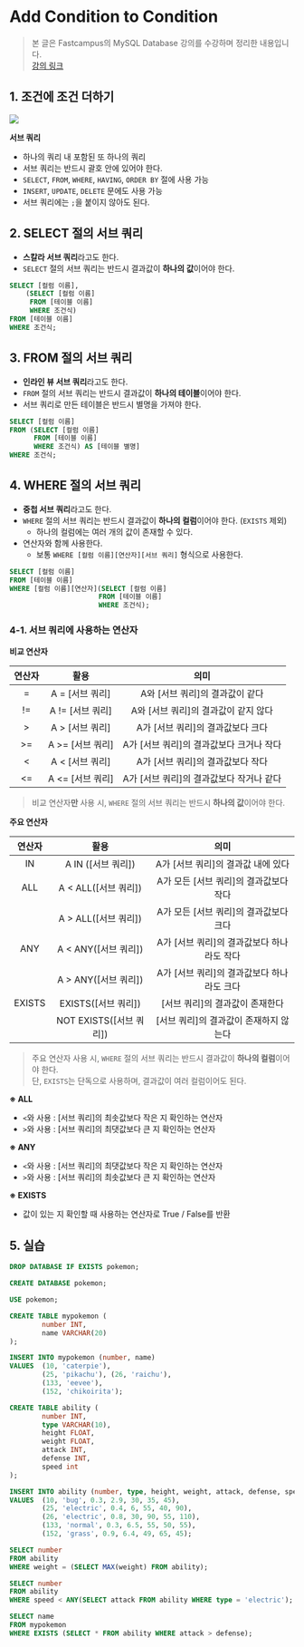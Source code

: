 # **Add Condition to Condition**

> 본 글은 Fastcampus의 MySQL Database 강의를 수강하며 정리한 내용입니다.  
> [강의 링크](https://fastcampus.co.kr/data_online_sql)

## **1. 조건에 조건 더하기**

![](https://images.velog.io/images/dogfootbirdfoot/post/256b3960-fc4d-4e14-90bf-2483ccd022a1/%E1%84%89%E1%85%B3%E1%84%8F%E1%85%B3%E1%84%85%E1%85%B5%E1%86%AB%E1%84%89%E1%85%A3%E1%86%BA%202022-01-28%20%E1%84%8B%E1%85%A9%E1%84%8C%E1%85%A5%E1%86%AB%209.21.43.png)

**서브 쿼리**
* 하나의 쿼리 내 포함된 또 하나의 쿼리
* 서브 쿼리는 반드시 괄호 안에 있어야 한다.
* `SELECT`, `FROM`, `WHERE`, `HAVING`, `ORDER BY` 절에 사용 가능
* `INSERT`, `UPDATE`, `DELETE` 문에도 사용 가능
* 서브 쿼리에는 `;`을 붙이지 않아도 된다.

## **2. SELECT 절의 서브 쿼리**

* **스칼라 서브 쿼리**라고도 한다.
* `SELECT` 절의 서브 쿼리는 반드시 결과값이 **하나의 값**이어야 한다.

```SQL
SELECT [컬럼 이름],
	(SELECT [컬럼 이름]
	 FROM [테이블 이름]
	 WHERE 조건식)
FROM [테이블 이름]
WHERE 조건식;
```

## **3. FROM 절의 서브 쿼리**

* **인라인 뷰 서브 쿼리**라고도 한다.
* `FROM` 절의 서브 쿼리는 반드시 결과값이 **하나의 테이블**이어야 한다.
* 서브 쿼리로 만든 테이블은 반드시 별명을 가져야 한다.

```SQL
SELECT [컬럼 이름]
FROM (SELECT [컬럼 이름]
	  FROM [테이블 이름]
	  WHERE 조건식) AS [테이블 별명]
WHERE 조건식;
```

## **4. WHERE 절의 서브 쿼리**

* **중첩 서브 쿼리**라고도 한다.
* `WHERE` 절의 서브 쿼리는 반드시 결과값이 **하나의 컬럼**이어야 한다. (`EXISTS` 제외)
	* 하나의 컬럼에는 여러 개의 값이 존재할 수 있다.
* 연산자와 함께 사용한다.
	* 보통 `WHERE [컬럼 이름][연산자][서브 쿼리]` 형식으로 사용한다.

```SQL
SELECT [컬럼 이름]
FROM [테이블 이름]
WHERE [컬럼 이름][연산자](SELECT [컬럼 이름]
					  FROM [테이블 이름]
					  WHERE 조건식);
```

### **4-1. 서브 쿼리에 사용하는 연산자**

**비교 연산자**

|연산자|활용|의미|
|:--:|:--:|:--:|
|=|A = [서브 쿼리]|A와 [서브 쿼리]의 결과값이 같다|
|!=|A != [서브 쿼리]|A와 [서브 쿼리]의 결과값이 같지 않다|
|>|A > [서브 쿼리]|A가 [서브 쿼리]의 결과값보다 크다|
|>=|A >= [서브 쿼리]|A가 [서브 쿼리]의 결과값보다 크거나 작다|
|<|A < [서브 쿼리]|A가 [서브 쿼리]의 결과값보다 작다|
|<=|A <= [서브 쿼리]|A가 [서브 쿼리]의 결과값보다 작거나 같다|

> 비교 연산자**만** 사용 시, `WHERE` 절의 서브 쿼리는 반드시 **하나의 값**이어야 한다.

**주요 연산자**

|연산자|활용|의미|
|:--:|:--:|:--:|
|IN|A IN ([서브 쿼리])|A가 [서브 쿼리]의 결과값 내에 있다|
|ALL|A < ALL([서브 쿼리])|A가 모든 [서브 쿼리]의 결과값보다 작다|
||A > ALL([서브 쿼리])|A가 모든 [서브 쿼리]의 결과값보다 크다|
|ANY|A < ANY([서브 쿼리])|A가 [서브 쿼리]의 결과값보다 하나라도 작다|
||A > ANY([서브 쿼리])|A가 [서브 쿼리]의 결과값보다 하나라도 크다|
|EXISTS|EXISTS([서브 쿼리])|[서브 쿼리]의 결과값이 존재한다|
||NOT EXISTS([서브 쿼리])|[서브 쿼리]의 결과값이 존재하지 않는다|

> 주요 연산자 사용 시, `WHERE` 절의 서브 쿼리는 반드시 결과값이 **하나의 컬럼**이어야 한다.  
> 단, `EXISTS`는 단독으로 사용하며, 결과값이 여러 컬럼이어도 된다.

**※ ALL**
* `<`와 사용 : [서브 쿼리]의 최솟값보다 작은 지 확인하는 연산자
* `>`와 사용 : [서브 쿼리]의 최댓값보다 큰 지 확인하는 연산자

**※ ANY**
* `<`와 사용 : [서브 쿼리]의 최댓값보다 작은 지 확인하는 연산자
* `>`와 사용 : [서브 쿼리]의 최솟값보다 큰 지 확인하는 연산자

**※ EXISTS**
* 값이 있는 지 확인할 때 사용하는 연산자로 True / False를 반환

## **5. 실습**

```SQL
DROP DATABASE IF EXISTS pokemon;

CREATE DATABASE pokemon;

USE pokemon;

CREATE TABLE mypokemon (
		number INT,
		name VARCHAR(20)
);

INSERT INTO mypokemon (number, name)
VALUES	(10, 'caterpie'),
		(25, 'pikachu'), (26, 'raichu'),
		(133, 'eevee'),
		(152, 'chikoirita');

CREATE TABLE ability (
		number INT,
		type VARCHAR(10),
		height FLOAT,
		weight FLOAT,
		attack INT,
		defense INT,
		speed int
);

INSERT INTO ability (number, type, height, weight, attack, defense, speed)
VALUES	(10, 'bug', 0.3, 2.9, 30, 35, 45),
		(25, 'electric', 0.4, 6, 55, 40, 90),
		(26, 'electric', 0.8, 30, 90, 55, 110),
		(133, 'normal', 0.3, 6.5, 55, 50, 55),
		(152, 'grass', 0.9, 6.4, 49, 65, 45);

SELECT number
FROM ability
WHERE weight = (SELECT MAX(weight) FROM ability);

SELECT number
FROM ability
WHERE speed < ANY(SELECT attack FROM ability WHERE type = 'electric');

SELECT name
FROM mypokemon
WHERE EXISTS (SELECT * FROM ability WHERE attack > defense);
```
